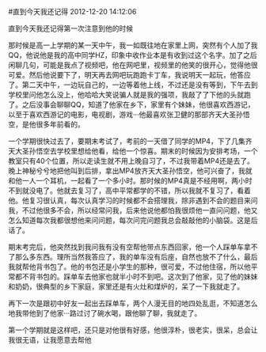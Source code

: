 #直到今天我还记得
2012-12-20 14:12:06


直到今天我还记得第一次注意到他的时候


那时候是高一上学期的某一天中午，我一如既往地在家里上网，突然有个人加了我QQ，他说他是我的高中同学HZ，印象中收作业本是有收到过这个名字。加了之后闲聊几句，可能是我点了视频吧，他在网吧里，视频里的他笑的很开心，觉得他很可爱。然后他说要下了，明天再去网吧玩跑跑卡丁车，我说明天一起玩，他答应了。第二天中午，一边玩自己的，一边等着他上线，不过还是没有等到，下午去到学校里问他怎么没上，他哈哈大笑说骗人就是我的强项，我敲了了下他的头就跑了。之后没事会聊聊QQ，知道了他家在乡下，家里有个妹妹，他很喜欢西游记，以至于喜欢西游记的电影，电视剧，游戏···他最喜欢张卫健的那部齐天大圣孙悟空，是他很多年前看的。


一个学期很快过去了，要期末考试了，考前的一天借了同学的MP4，下了几集齐天大圣孙悟空去学校里想给他看，给他一个惊喜。期末的时候因为安排考场，一个教室只有40个位置，所以走读生就不用上晚自习了，不过我带着MP4还是去了。晚上神秘兮兮地把他叫到后排，拿出MP4放齐天大圣孙悟空，他可兴奋了，我就和他一人一个耳机，一起看了一个多小时。那时候的MP4真是不经用啊，两小时不到就没电了。他就去复习了，高中平常都学的不错，所以我就不复习了，看着他。他复习很认真，每次认真学习的时候都不会搭理我，除非遇到不会的题目来问我，不过他很多不会，所以经常问我，后来他说他都怕我很烦他一直问问题，他又怎么知道每次我都很想他来问问题，每次问完问题我总会敲敲他的小脑袋。这是后话了。


期末考完后，他突然找到我问我有没有空帮他带点东西回家，他一个人踩单车拿不了那么多东西。理所当然我答应了，我的单车没有后座，自然也放不了什么，最后我就帮他背书包了。他的书包还是小学生的那种，很可爱，不过他住宿，所以他平常都不背书包的。踩单车去他家也就半小时不到吧。这次到了他家，见了他的妹妹和奶奶，很典型的乡下家庭，家里还是有火灶和煤炉的，呆了一下我就走了。


再下一次是跟初中好友一起出去踩单车，两个人漫无目的地四处乱逛，不知道怎么地我带他到了他家···路过讨了碗水喝，跟他聊了聊，我就走了。


第一个学期就是这样吧，还只是对他很有好感，他很淳朴，很老实，很呆，总会让我很无语，让我愿意去帮他
